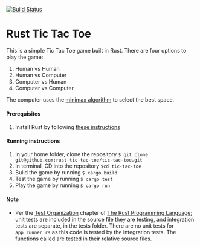 [![Build Status](https://travis-ci.org/rust-tic-tac-toe/tic-tac-toe.svg?branch=master)](https://travis-ci.org/rust-tic-tac-toe/tic-tac-toe)
# Rust Tic Tac Toe

This is a simple Tic Tac Toe game built in Rust. There are four options to play
the game: 

1. Human vs Human
2. Human vs Computer
3. Computer vs Human
4. Computer vs Computer

The computer uses the [minimax algorithm](https://en.wikipedia.org/wiki/Minimax)
to select the best space.

#### Prerequisites
1. Install Rust by following [these instructions](https://www.rust-lang.org/en-US/install.html)

#### Running instructions
1. In your home folder, clone the repository `$ git clone
git@github.com:rust-tic-tac-toe/tic-tac-toe.git`
2. In terminal, CD into the repository `$cd tic-tac-toe`
3. Build the game by running `$ cargo build`
4. Test the game by running `$ cargo test`
5. Play the game by running `$ cargo run`

#### Note
- Per the [Test
  Organization](https://doc.rust-lang.org/book/second-edition/ch11-03-test-organization.html)
  chapter of [The Rust Programming
  Language](https://doc.rust-lang.org/book/second-edition/); unit tests are
  included in the source file they are testing, and integration tests are
  separate, in the tests folder. There are no unit tests for `app_runner.rs`
  as this code is tested by the integration tests. The functions called are
  tested in their relative source files.
